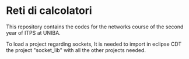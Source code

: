 # Reti di calcolatori

This repository contains the codes for the networks course of the second year of ITPS at UNIBA.

To load a project regarding sockets, It is needed to import in eclipse CDT the project "socket_lib" with all the other projects needed.
